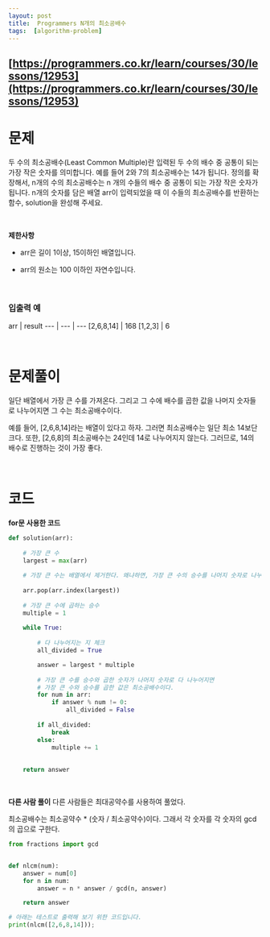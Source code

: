 ```yaml
---
layout: post
title:  Programmers N개의 최소공배수
tags:  [algorithm-problem]
--- 
```


## [https://programmers.co.kr/learn/courses/30/lessons/12953](https://programmers.co.kr/learn/courses/30/lessons/12953)

# 문제 
두 수의 최소공배수(Least Common Multiple)란 입력된 두 수의 배수 중 공통이 되는 가장 작은 숫자를 의미합니다. 예를 들어 2와 7의 최소공배수는 14가 됩니다. 정의를 확장해서, n개의 수의 최소공배수는 n 개의 수들의 배수 중 공통이 되는 가장 작은 숫자가 됩니다. n개의 숫자를 담은 배열 arr이 입력되었을 때 이 수들의 최소공배수를 반환하는 함수, solution을 완성해 주세요.

&nbsp;
&nbsp;

**제한사항**

* arr은 길이 1이상, 15이하인 배열입니다.

* arr의 원소는 100 이하인 자연수입니다.

&nbsp;

### **입출력 예**
arr | result
--- | --- | ---
[2,6,8,14] | 168
[1,2,3] | 6

&nbsp;
&nbsp;
&nbsp;

# 문제풀이
일단 배열에서 가장 큰 수를 가져온다. 그리고 그 수에 배수를 곱한 값을 나머지 숫자들로 나누어지면 그 수는 최소공배수이다.

예를 들어, [2,6,8,14]라는 배열이 있다고 하자. 그러면 최소공배수는 일단 최소 14보단 크다. 또한, [2,6,8]의 최소공배수는 24인데 14로 나누어지지 않는다. 그러므로, 14의 배수로 진행하는 것이 가장 좋다.

&nbsp;
&nbsp;
&nbsp;

# 코드
**for문 사용한 코드**
~~~python
def solution(arr):
    
    # 가장 큰 수
    largest = max(arr)
    
    # 가장 큰 수는 배열에서 제거한다. 왜냐하면, 가장 큰 수의 승수를 나머지 숫자로 나누기 때문이다.
    
    arr.pop(arr.index(largest))
    
    # 가장 큰 수에 곱하는 승수
    multiple = 1
        
    while True:
        
        # 다 나누어지는 지 체크
        all_divided = True

        answer = largest * multiple 
        
        # 가장 큰 수를 승수와 곱한 숫자가 나머지 숫자로 다 나누어지면
        # 가장 큰 수와 승수를 곱한 값은 최소공배수이다.
        for num in arr:
            if answer % num != 0:
                all_divided = False
                
        if all_divided:
            break
        else:
            multiple += 1
        
        
    return answer
~~~

&nbsp;
&nbsp;
&nbsp;

**다른 사람 풀이**
다른 사람들은 최대공약수를 사용하여 풀었다. 

최소공배수는 최소공약수 * (숫자 / 최소공약수)이다. 그래서 각 숫자를 각 숫자의 gcd의 곱으로 구한다.


~~~python
from fractions import gcd


def nlcm(num):      
    answer = num[0]
    for n in num:
        answer = n * answer / gcd(n, answer)

    return answer

# 아래는 테스트로 출력해 보기 위한 코드입니다.
print(nlcm([2,6,8,14]));

~~~
